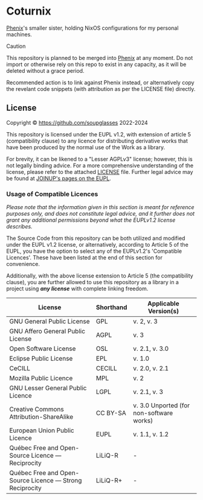 # Coturnix

[Phenix](https://github.com/soupglasses/phenix)'s smaller sister, holding NixOS configurations for my personal machines.

> [!CAUTION]
> This repository is planned to be merged into [Phenix](https://github.com/soupglasses/phenix) at any moment. Do not import or otherwise rely on this repo to exist in any capacity, as it will be deleted without a grace period.
>
> Recommended action is to link against Phenix instead, or alternatively copy the revelant code snippets (with attribution as per the LICENSE file) directly.

## License

Copyright © https://github.com/soupglasses 2022-2024

This repository is licensed under the EUPL v1.2, with extension of article 5
(compatibility clause) to any licence for distributing derivative works that
have been produced by the normal use of the Work as a library.

For brevity, it can be likened to a "Lesser AGPLv3" license; however, this
is not legally binding advice. For a more comprehensive understanding of the
license, please refer to the attached [LICENSE](./LICENSE) file. Further
legal advice may be found at [JOINUP's pages on the EUPL](https://joinup.ec.europa.eu/collection/eupl).

### Usage of Compatible Licences

_Please note that the information given in this section is meant for reference
purposes only, and does not constitute legal advice, and it further does not
grant any additional permissions beyond what the EUPLv1.2 license describes._

The Source Code from this repository can be both utilized and modified under
the EUPL v1.2 license, or alternatively, according to Article 5 of the EUPL,
you have the option to select any of the EUPLv1.2's 'Compatible Licences'.
These have been listed at the end of this section for convenience.

Additionally, with the above license extension to Article 5
(the compatibility clause), you are further allowed to use this
repository as a library in a project using ___any license___ with
complete linking freedom.

| License                                                   | Shorthand     | Applicable Version(s)                    |
|-----------------------------------------------------------|---------------|------------------------------------------|
| GNU General Public License                                | GPL           | v. 2, v. 3                               |
| GNU Affero General Public License                         | AGPL          | v. 3                                     |
| Open Software License                                     | OSL           | v. 2.1, v. 3.0                           |
| Eclipse Public License                                    | EPL           | v. 1.0                                   |
| CeCILL                                                    | CECILL        | v. 2.0, v. 2.1                           |
| Mozilla Public Licence                                    | MPL           | v. 2                                     |
| GNU Lesser General Public Licence                         | LGPL          | v. 2.1, v. 3                             |
| Creative Commons Attribution-ShareAlike                   | CC BY-SA      | v. 3.0 Unported (for non-software works) |
| European Union Public Licence                             | EUPL          | v. 1.1, v. 1.2                           |
| Québec Free and Open-Source Licence — Reciprocity         | LiLiQ-R       | -                                        |
| Québec Free and Open-Source Licence — Strong Reciprocity  | LiLiQ-R+      | -                                        |
